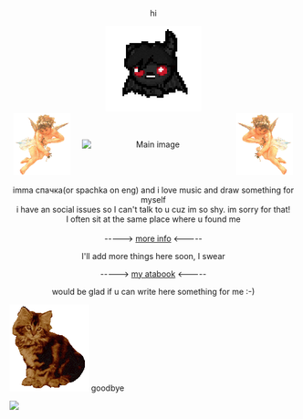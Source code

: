 <div align="center">
  <p>hi</p>
</div>

<div align="center">
<img src="binding-of (1).gif">
</div>

<div style="display: flex; justify-content: center; align-items: center; gap: 20px; flex-wrap: wrap;" align="center">
  <img src="https://github.com/spachka/spachka/blob/main/angelflut.gif?raw=true" alt="Angel left" style="width: 100px;">
  <img src="https://i.ibb.co/pj3rqk13/7c7fc03e3f3c68f7270a3ef26e687a4e.jpg" alt="Main image" style="width: 250px;">
  <img src="https://github.com/spachka/spachka/blob/main/angelright.gif?raw=true" alt="Angel right" style="width: 100px;">
</div>
<br>

<div align="center">
<a>imma спачка(or spachka on eng) and i love music and draw something for myself</a><br>
<a>i have an social issues so I can't talk to u cuz im so shy. im sorry for that!</a><br>
<a>I often sit at the same place where u found me</a>
</div>
<br>

<div align="center">
  <a>-----> </a><a href="https://github.com/spachka/more-info/blob/main/README.md">more info</a><a> <-----</a>
  <p>I'll add more things here soon, I swear</p>
</div>

<div align="center">
  <a>-----> </a><a href="https://spachka.atabook.org/">my atabook</a><a> <-----</a>
  <p>would be glad if u can write here something for me :-)</p>
</div>

  <div align="left">
<img src="https://github.com/spachka/spachka/blob/083a7e3f83b3110f84538e874f371eef873f5b30/EGHKSQC3FATKKBBZPZEWOWKO66NYD2AJ.gif">
<a>goodbye</a>
</div>

![](https://komarev.com/ghpvc/?username=spachka&color=blueviolet&style=plastic&label=eeehaw:)



